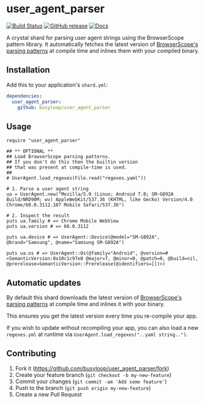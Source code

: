 # user_agent_parser

[![Build Status](https://travis-ci.org/busyloop/user_agent_parser.svg?branch=master)](https://travis-ci.org/busyloop/user_agent_parser)
[![GitHub release](https://img.shields.io/github/release/busyloop/user_agent_parser.svg)](https://github.com/busyloop/user_agent_parser/releases)
[![Docs](https://img.shields.io/badge/docs-available-brightgreen.svg)](<LINK-TO-YOUR-DOCUMENTATION>)

A crystal shard for parsing user agent strings using the BrowserScope pattern library.
It automatically fetches the latest version of [BrowserScope's parsing patterns](https://github.com/ua-parser/uap-core)
at compile time and inlines them with your compiled binary.

## Installation

Add this to your application's `shard.yml`:

```yaml
dependencies:
  user_agent_parser:
    github: busyloop/user_agent_parser
```

## Usage

```crystal
require "user_agent_parser"

## ** OPTIONAL **
## Load BrowserScope parsing patterns.
## If you don't do this then the builtin version
## that was present at compile-time is used.
##
# UserAgent.load_regexes(File.read("regexes.yaml"))

# 1. Parse a user agent string
ua = UserAgent.new("Mozilla/5.0 (Linux; Android 7.0; SM-G892A Build/NRD90M; wv) AppleWebKit/537.36 (KHTML, like Gecko) Version/4.0 Chrome/60.0.3112.107 Mobile Safari/537.36")

# 2. Inspect the result
puts ua.family # => Chrome Mobile WebView
puts ua.version # => 60.0.3112

puts ua.device # => UserAgent::Device(@model="SM-G892A", @brand="Samsung", @name="Samsung SM-G892A")

puts ua.os # => UserAgent::Os(@family="Android", @version=#<SemanticVersion:0x10c1c97e0 @major=7, @minor=0, @patch=0, @build=nil, @prerelease=SemanticVersion::Prerelease(@identifiers=[])>)
```



## Automatic updates

By default this shard downloads the latest version of [BrowserScope's parsing patterns](https://github.com/ua-parser/uap-core)
at compile time and inlines it with your binary.

This ensures you get the latest version every time you re-compile your app.

If you wish to update without recompiling your app, you can also
load a new `regexes.yml` at runtime via `UserAgent.load_regexes("..yaml string..")`.

## Contributing

1. Fork it (<https://github.com/busyloop/user_agent_parser/fork>)
2. Create your feature branch (`git checkout -b my-new-feature`)
3. Commit your changes (`git commit -am 'Add some feature'`)
4. Push to the branch (`git push origin my-new-feature`)
5. Create a new Pull Request

